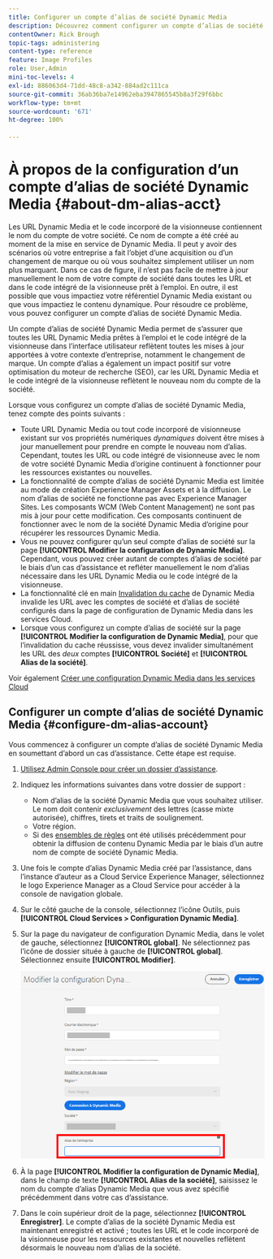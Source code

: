 ```yaml
---
title: Configurer un compte d’alias de société Dynamic Media
description: Découvrez comment configurer un compte d’alias de société dans Dynamic Media.
contentOwner: Rick Brough
topic-tags: administering
content-type: reference
feature: Image Profiles
role: User,Admin
mini-toc-levels: 4
exl-id: 886063d4-71dd-48c8-a342-884ad2c111ca
source-git-commit: 36ab36ba7e14962eba3947865545b8a3f29f6bbc
workflow-type: tm+mt
source-wordcount: '671'
ht-degree: 100%

---
```


# À propos de la configuration d’un compte d’alias de société Dynamic Media {#about-dm-alias-acct}

<!-- hide: yes
hidefromtoc: yes -->

<!-- >[!NOTE]
>
>This feature to create a Dynamic Media company alias account is in the Prerelease Channel for January 2022. See [Prerelease Channel documentation](https://experienceleague.adobe.com/docs/experience-manager-cloud-service/content/release-notes/prerelease.html?lang=en#enable-prerelease) for information on how to enable the feature for your environment. The feature is generally available in the February 2022 release. -->

Les URL Dynamic Media et le code incorporé de la visionneuse contiennent le nom du compte de votre société. Ce nom de compte a été créé au moment de la mise en service de Dynamic Media. Il peut y avoir des scénarios où votre entreprise a fait l’objet d’une acquisition ou d’un changement de marque ou où vous souhaitez simplement utiliser un nom plus marquant. Dans ce cas de figure, il n’est pas facile de mettre à jour manuellement le nom de votre compte de société dans toutes les URL et dans le code intégré de la visionneuse prêt à l’emploi. En outre, il est possible que vous impactiez votre référentiel Dynamic Media existant ou que vous impactiez le contenu dynamique. Pour résoudre ce problème, vous pouvez configurer un compte d’alias de société Dynamic Media.

Un compte d’alias de société Dynamic Media permet de s’assurer que toutes les URL Dynamic Media prêtes à l’emploi et le code intégré de la visionneuse dans l’interface utilisateur reflètent toutes les mises à jour apportées à votre contexte d’entreprise, notamment le changement de marque. Un compte d’alias a également un impact positif sur votre optimisation du moteur de recherche (SEO), car les URL Dynamic Media et le code intégré de la visionneuse reflètent le nouveau nom du compte de la société.

Lorsque vous configurez un compte d’alias de société Dynamic Media, tenez compte des points suivants :

* Toute URL Dynamic Media ou tout code incorporé de visionneuse existant sur vos propriétés numériques *dynamiques* doivent être mises à jour manuellement pour prendre en compte le nouveau nom d’alias. Cependant, toutes les URL ou code intégré de visionneuse avec le nom de votre société Dynamic Media d’origine continuent à fonctionner pour les ressources existantes ou nouvelles.
* La fonctionnalité de compte d’alias de société Dynamic Media est limitée au mode de création Experience Manager Assets et à la diffusion. Le nom d’alias de société ne fonctionne pas avec Experience Manager Sites. Les composants WCM (Web Content Management) ne sont pas mis à jour pour cette modification. Ces composants continuent de fonctionner avec le nom de la société Dynamic Media d’origine pour récupérer les ressources Dynamic Media.
* Vous ne pouvez configurer qu’un seul compte d’alias de société sur la page **[!UICONTROL Modifier la configuration de Dynamic Media]**. Cependant, vous pouvez créer autant de comptes d’alias de société par le biais d’un cas d’assistance et refléter manuellement le nom d’alias nécessaire dans les URL Dynamic Media ou le code intégré de la visionneuse.
* La fonctionnalité clé en main [Invalidation du cache](/help/assets/dynamic-media/invalidate-cdn-cache-dynamic-media.md) de Dynamic Media invalide les URL avec les comptes de société et d’alias de société configurés dans la page de configuration de Dynamic Media dans les services Cloud.
* Lorsque vous configurez un compte d’alias de société sur la page **[!UICONTROL Modifier la configuration de Dynamic Media]**, pour que l’invalidation du cache réussisse, vous devez invalider simultanément les URL des *deux* comptes **[!UICONTROL Société]** et **[!UICONTROL Alias de la société]**.

Voir également [Créer une configuration Dynamic Media dans les services Cloud](/help/assets/dynamic-media/config-dm.md#configuring-dynamic-media-cloud-services)

## Configurer un compte d’alias de société Dynamic Media {#configure-dm-alias-account}

Vous commencez à configurer un compte d’alias de société Dynamic Media en soumettant d’abord un cas d’assistance. Cette étape est requise.

1. [Utilisez Admin Console pour créer un dossier d’assistance](https://helpx.adobe.com/fr/enterprise/using/support-for-experience-cloud.html).
1. Indiquez les informations suivantes dans votre dossier de support :

   * Nom d’alias de la société Dynamic Media que vous souhaitez utiliser. Le nom doit contenir *exclusivement* des lettres (casse mixte autorisée), chiffres, tirets et traits de soulignement.
   * Votre région.
   * Si des [ensembles de règles](/help/assets/dynamic-media/using-rulesets-to-transform-urls.md) ont été utilisés précédemment pour obtenir la diffusion de contenu Dynamic Media par le biais d’un autre nom de compte de société Dynamic Media.

1. Une fois le compte d’alias Dynamic Media créé par l’assistance, dans l’instance d’auteur as a Cloud Service Experience Manager, sélectionnez le logo Experience Manager as a Cloud Service pour accéder à la console de navigation globale.
1. Sur le côté gauche de la console, sélectionnez l’icône Outils, puis **[!UICONTROL Cloud Services > Configuration Dynamic Media]**.
1. Sur la page du navigateur de configuration Dynamic Media, dans le volet de gauche, sélectionnez **[!UICONTROL global]**. Ne sélectionnez pas l’icône de dossier située à gauche de **[!UICONTROL global]**. Sélectionnez ensuite **[!UICONTROL Modifier]**.

   ![Champ de texte Alias de la société Dynamic Media](/help/assets/assets-dm/dm-company-alias.png)

1. À la page **[!UICONTROL Modifier la configuration de Dynamic Media]**, dans le champ de texte **[!UICONTROL Alias de la société]**, saisissez le nom du compte d’alias Dynamic Media que vous avez spécifié précédemment dans votre cas d’assistance.
1. Dans le coin supérieur droit de la page, sélectionnez **[!UICONTROL Enregistrer]**.
Le compte d’alias de la société Dynamic Media est maintenant enregistré et activé ; toutes les URL et le code incorporé de la visionneuse pour les ressources existantes et nouvelles reflètent désormais le nouveau nom d’alias de la société.